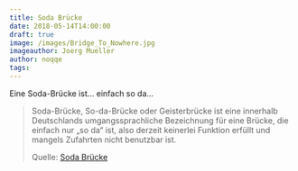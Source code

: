 ```yaml
---
title: Soda Brücke
date: 2018-05-14T14:00:00
draft: true
image: /images/Bridge_To_Nowhere.jpg
imageauthor: Joerg Mueller
author: noqqe
tags:
---
```


Eine Soda-Brücke ist... einfach so da...

> Soda-Brücke, So-da-Brücke oder Geisterbrücke ist eine innerhalb Deutschlands
> umgangssprachliche Bezeichnung für eine Brücke, die einfach nur „so da“ ist,
> also derzeit keinerlei Funktion erfüllt und mangels Zufahrten nicht benutzbar
> ist.
>
> Quelle: [Soda Brücke](https://de.wikipedia.org/wiki/Soda-Br%C3%BCcke)
